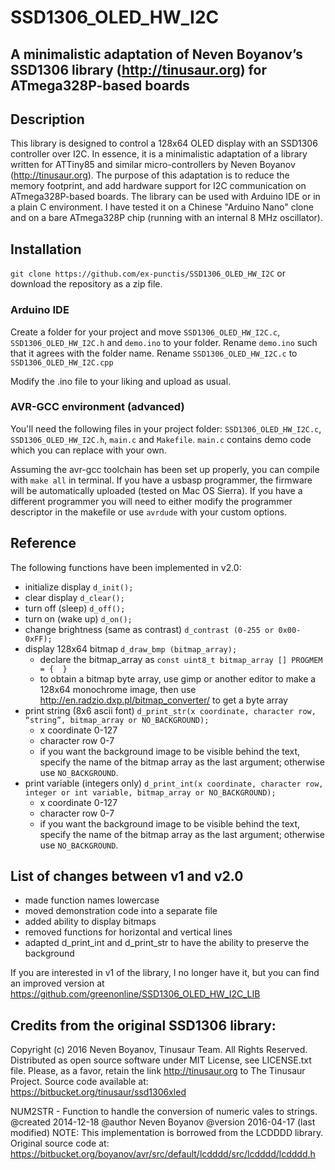 # SSD1306_OLED_HW_I2C 
## A minimalistic adaptation of Neven Boyanov’s SSD1306 library (http://tinusaur.org) for ATmega328P-based boards

## Description

This library is designed to control a 128x64 OLED display with an SSD1306 controller over I2C. In essence, it is a minimalistic adaptation of a library written for ATTiny85 and similar micro-controllers by Neven Boyanov (http://tinusaur.org). The purpose of this adaptation is to reduce the memory footprint, and add hardware support for I2C communication on ATmega328P-based boards. The library can be used with Arduino IDE or in a plain C environment. I have tested it on a Chinese "Arduino Nano" clone and on a bare ATmega328P chip (running with an internal 8 MHz oscillator).

## Installation

`git clone https://github.com/ex-punctis/SSD1306_OLED_HW_I2C` 
or download the repository as a zip file.

### Arduino IDE

Create a folder for your project and move `SSD1306_OLED_HW_I2C.c`, `SSD1306_OLED_HW_I2C.h` and `demo.ino` to your folder. Rename `demo.ino` such that it agrees with the folder name. Rename `SSD1306_OLED_HW_I2C.c` to `SSD1306_OLED_HW_I2C.cpp`

Modify the .ino file to your liking and upload as usual.

### AVR-GCC environment (advanced)

You'll need the following files in your project folder: `SSD1306_OLED_HW_I2C.c`, `SSD1306_OLED_HW_I2C.h`, `main.c` and `Makefile`. `main.c` contains demo code which you can replace with your own.

Assuming the avr-gcc toolchain has been set up properly, you can compile with `make all` in terminal. If you have a usbasp programmer, the firmware will be automatically uploaded (tested on Mac OS Sierra). If you have a different programmer you will need to either modify the programmer descriptor in the makefile or use `avrdude` with your custom options.

## Reference

The following functions have been implemented in v2.0:

* initialize display `d_init();`
* clear display `d_clear();`
* turn off (sleep) `d_off();`
* turn on (wake up) `d_on();`
* change brightness (same as contrast) `d_contrast (0-255 or 0x00-0xFF);`
* display 128x64 bitmap `d_draw_bmp (bitmap_array);`
	* declare the bitmap_array as `const uint8_t bitmap_array [] PROGMEM = {  }`
	* to obtain a bitmap byte array, use gimp or another editor to make a 128x64 monochrome image, then use http://en.radzio.dxp.pl/bitmap_converter/ to get a byte array
* print string (8x6 ascii font)	`d_print_str(x coordinate, character row, “string”, bitmap_array or NO_BACKGROUND);`
	* x coordinate 0-127
	* character row 0-7
	* if you want the background image to be visible behind the text, specify the name of the bitmap array as the last argument; otherwise use `NO_BACKGROUND`.
* print variable (integers only)	`d_print_int(x coordinate, character row, integer or int variable, bitmap_array or NO_BACKGROUND);`
	* x coordinate 0-127
	* character row 0-7
	* if you want the background image to be visible behind the text, specify the name of the bitmap array as the last argument; otherwise use `NO_BACKGROUND`.

## List of changes between v1 and v2.0

* made function names lowercase
* moved demonstration code into a separate file
* added ability to display bitmaps
* removed functions for horizontal and vertical lines
* adapted d_print_int and d_print_str to have the ability to preserve the background
 
If you are interested in v1 of the library, I no longer have it, but you can find an improved version at https://github.com/greenonline/SSD1306_OLED_HW_I2C_LIB

## Credits from the original SSD1306 library:

Copyright (c) 2016 Neven Boyanov, Tinusaur Team. All Rights Reserved.
Distributed as open source software under MIT License, see LICENSE.txt file.
Please, as a favor, retain the link http://tinusaur.org to The Tinusaur Project.
Source code available at: https://bitbucket.org/tinusaur/ssd1306xled

NUM2STR - Function to handle the conversion of numeric vales to strings.
@created	2014-12-18
@author	Neven Boyanov
@version	2016-04-17 (last modified)
NOTE: This implementation is borrowed from the LCDDDD library.
Original source code at: https://bitbucket.org/boyanov/avr/src/default/lcdddd/src/lcdddd/lcdddd.h